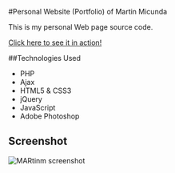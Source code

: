 #Personal Website (Portfolio) of Martin Micunda

This is my personal Web page source code.

[Click here to see it in action!](http://martinm.net)

##Technologies Used

* PHP
* Ajax
* HTML5 & CSS3
* jQuery
* JavaScript
* Adobe Photoshop

Screenshot
--------------------

![MARtinm screenshot](/screenshot/screenshot.jpg "MARtinm screenshot")
 
